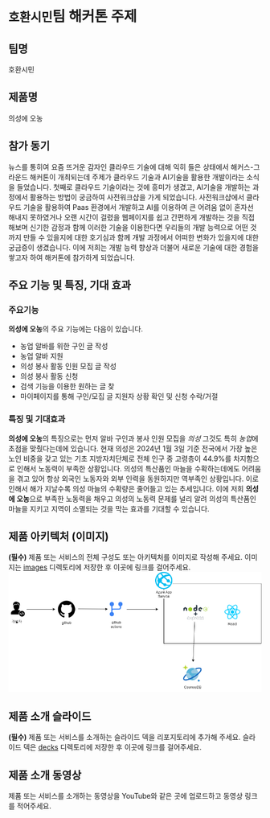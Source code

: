 # `호환시민`팀 해커톤 주제

## 팀명

호환시민

## 제품명

의성에 오농

## 참가 동기

뉴스를 통히여 요즘 뜨거운 감자인 클라우드 기술에 대해 익히 들은 상태에서 해커스-그라운드 해커톤이 개최되는데 주제가 클라우드 기술과 AI기술을 활용한 개발이라는 소식을 들었습니다. 첫째로 클라우드 기술이라는 것에 흥미가 생겼고, AI기술을 개발하는 과정에서 활용하는 방법이 궁금하여 사전워크샵을 가게 되었습니다. 사전워크샵에서 클라우드 기술을 활용하여 Paas 환경에서 개발하고 AI를 이용하여 큰 어려움 없이 혼자선 해내지 못하였거나 오랜 시간이 걸렸을 웹페이지를 쉽고 간편하게 개발하는 것을 직접 해보며 신기한 감정과 함께 이러한 기술을 이용한다면 우리들의 개발 능력으로 어떤 것까지 만들 수 있을지에 대한 호기심과 함께 개발 과정에서 어떠한 변화가 있을지에 대한 궁금증이 생겼습니다. 이에 저희는 개발 능력 향상과 더불어 새로운 기술에 대한 경험을 쌓고자 하여 해커톤에 참가하게 되었습니다.

## 주요 기능 및 특징, 기대 효과

### 주요기능

**의성에 오농**의 주요 기능에는 다음이 있습니다.
- 농업 알바를 위한 구인 글 작성
- 농업 알바 지원
- 의성 봉사 활동 인원 모집 글 작성
- 의성 봉사 활동 신청
- 검색 기능을 이용한 원하는 글 찾
- 마이페이지를 통해 구인/모집 글 지원자 상황 확인 및 신청 수락/거절

### 특징 및 기대효과
**의성에 오농**의 특징으로는 먼저 알바 구인과 봉사 인원 모집을 *의성* 그것도 특히 *농업*에 초점을 맞췄다는데에 있습니다. 현재 의성은 2024년 1월 3일 기준 전국에서 가장 높은 노인 비중을 갖고 있는 기초 지방자치단체로 전체 인구 중 고령층이 44.9%를 차지함으로 인해서 노동력이 부족한 상황입니다. 의성의 특산품인 마늘을 수확하는데에도 어려움을 겪고 있어 항상 외국인 노동자와 외부 인력을 동원하지만 역부족인 상황입니다. 이로 인해서 해가 지날수록 의성 마늘의 수확량은 줄어들고 있는 추세입니다. 이에 저희 **의성에 오농**으로 부족한 노동력을 채우고 의성의 노동력 문제를 널리 알려 의성의 특산품인 마늘을 지키고 지역이 소멸되는 것을 막는 효과를 기대할 수 있습니다.

## 제품 아키텍처 (이미지)

**(필수)** 제품 또는 서비스의 전체 구성도 또는 아키텍처를 이미지로 작성해 주세요. 이미지는 [images](./images) 디렉토리에 저장한 후 이곳에 링크를 걸어주세요.
<img src="images/제목 없는 다이어그램.png">

## 제품 소개 슬라이드

**(필수)** 제품 또는 서비스를 소개하는 슬라이드 덱을 리포지토리에 추가해 주세요. 슬라이드 덱은 [decks](./decks) 디렉토리에 저장한 후 이곳에 링크를 걸어주세요.

## 제품 소개 동영상

제품 또는 서비스를 소개하는 동영상을 YouTube와 같은 곳에 업로드하고 동영상 링크를 적어주세요.

